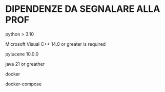 # DIPENDENZE DA SEGNALARE ALLA PROF

python > 3.10

Microsoft Visual C++ 14.0 or greater is required

pylucene 10.0.0

java 21 or greather

docker

docker-compose
